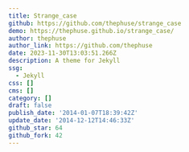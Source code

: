 ```yaml
---
title: Strange_case
github: https://github.com/thephuse/strange_case
demo: https://thephuse.github.io/strange_case/
author: thephuse
author_link: https://github.com/thephuse
date: 2023-11-30T13:03:51.266Z
description: A theme for Jekyll
ssg:
  - Jekyll
css: []
cms: []
category: []
draft: false
publish_date: '2014-01-07T18:39:42Z'
update_date: '2014-12-12T14:46:33Z'
github_star: 64
github_fork: 42
---
```

